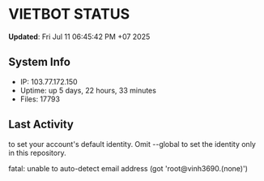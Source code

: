 # VIETBOT STATUS
**Updated**: Fri Jul 11 06:45:42 PM +07 2025

## System Info
- IP: 103.77.172.150
- Uptime: up 5 days, 22 hours, 33 minutes
- Files: 17793

## Last Activity

to set your account's default identity.
Omit --global to set the identity only in this repository.

fatal: unable to auto-detect email address (got 'root@vinh3690.(none)')

